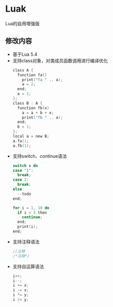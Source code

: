 # Luak
Lua的自用增强版

## 修改内容
* 基于Lua 5.4
* 支持class对象，对类成员函数调用进行编译优化
  ```c
  class A {
    function fa()
      print("fa " .. a);
      a = 2;
    end;
    a = 1;
  };
  class B : A {
    function fb(x)
      a = a + b + x;
      print("fb " .. a);
    end;
    b = 1;
  };
  local a = new B;
  a.fa();
  a.fb(1);
  ```
* 支持switch、continue语法
  ```c
  switch x do
  case "1":
    break;
  case 2:
    break;
  else
    --todo
  end;

  for i = 1, 10 do
    if i < 5 then
      continue;
    end;
    print(i);
  end;
  ```
* 支持注释语法
  ```c
  //注释
  /*注释*/
  ```
* 支持自运算语法
  ```c
  i++;
  i--;
  i += x;
  i -= x;
  i *= y;
  i /= y;
  ```
  





